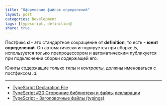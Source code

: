 ```yaml
---
title: "Оформление файлов определений"
layout: post
categories: Development
tags: [typescript, definition]
share: true
---
```


Постфикс **d** - это стандартное сокращение от **definition**, то есть - **юнит определений**. Он автоматически игнорируется при сборке _js_, используется только препроцессором и автоматическим публикуется при подключении сборки содержащей его.

Юниты содержащие только _типы_ и _контракты_, должны именоваться с постфиксом _.d_.

***
* [TypeScript Declaration File](https://www.typescriptlang.org/docs/handbook/declaration-files/introduction.html)
* [TypeScript #20 Сторонние библиотеки и файлы декларации](https://youtu.be/FckYXsuMnrM?si=YsbO5ajnUUVzmn9W)
* [TypeScript - Заголовочные файлы (typings)](https://youtu.be/6ITG7PU2jlM?si=yIKFn4FHPUZNwymM)